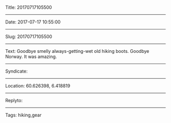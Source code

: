 Title: 20170717105500

----

Date: 2017-07-17 10:55:00

----

Slug: 20170717105500

----

Text: Goodbye smelly always-getting-wet old hiking boots. Goodbye Norway. It was amazing.

----

Syndicate: 

----

Location: 60.626398, 6.418819

----

Replyto: 

----

Tags: hiking,gear
